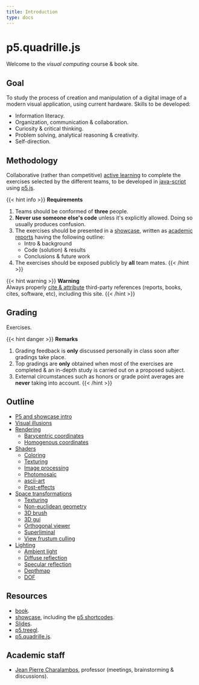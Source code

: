 ```yaml
---
title: Introduction
type: docs
---
```


# p5.quadrille.js

Welcome to the _visual computing_ course & book site.

## Goal

To study the process of creation and manipulation of a digital image of a modern visual application, using current hardware. Skills to be developed:

<!-- 
https://www.indeed.com/career-advice/career-development/student-skills
-->

* Information literacy.
* Organization, communication & collaboration.
* Curiosity & critical thinking.
* Problem solving, analytical reasoning & creativity.
* Self-direction.

## Methodology

Collaborative (rather than competitive) [active learning](https://en.wikipedia.org/wiki/Active_learning) to complete the exercises selected by the different teams, to be developed in [java-script](https://www.javascript.com/) using [p5.js](https://p5js.org/).

{{< hint info >}}
**Requirements**   
1. Teams should be conformed of **three** people.
2. **Never use someone else's code** unless it's explicitly allowed. Doing so usually produces confusion.
3. The exercises should be presented in a [showcase](https://visualcomputing.github.io/showcase/),
written as [academic reports](https://www.wordy.com/writers-workshop/writing-an-academic-report/) having the following outline:
     * Intro & background
     * Code (solution) & results
     * Conclusions & future work
4. The exercises should be exposed publicly by **all** team mates.
{{< /hint >}}

{{< hint warning >}}
**Warning**   
Always properly [cite & attribute](https://opentextbc.ca/selfpublishguide/chapter/citation-vs-attribution/) third-party references (reports, books, cites, software, etc), including this site.
{{< /hint >}}

## Grading

Exercises.

{{< hint danger >}}
**Remarks**   
1. Grading feedback is **only** discussed personally in class soon after gradings take place.
2. Top gradings are **only** obtained when most of the exercises are completed & an in-depth study is carried out on a proposed subject.
3. External circumstances such as honors or grade point averages are **never** taking into account.
{{< /hint >}}

## Outline

* [P5 and showcase intro](/docs/p5_intro)
* [Visual illusions](/docs/visual_illusions)
* [Rendering](/docs/rendering)
  * [Barycentric coordinates](/docs/rendering/barycentric_coordinates)
  * [Homogenous coordinates](/docs/rendering/homogenous_coordinates)
* [Shaders](/docs/shaders)
  * [Coloring](/docs/shaders/coloring)
  * [Texturing](/docs/shaders/texturing)
  * [Image processing](/docs/shaders/image_processing)
  * [Photomosaic](/docs/shaders/photomosaic)
  * [ascii-art](/docs/shaders/asciiart)
  * [Post-effects](/docs/shaders/post_effects)
* [Space transformations](/docs/space_transformations)
  * [Texturing](/docs/space_transformations/texturing)
  * [Non-euclidean geometry](/docs/space_transformations/non-euclidean_geometry)
  * [3D brush](/docs/space_transformations/3D_Brush)
  * [3D gui](/docs/space_transformations/3D_GUI)
  * [Orthogonal viewer](/docs/space_transformations/orthogonal_viewer)
  * [Superliminal](/docs/space_transformations/superliminal)
  * [View frustum culling](/docs/space_transformations/view_frustum_culling)
* [Lighting](/docs/lighting)
  * [Ambient light](/docs/lighting/ambient_light)
  * [Diffuse reflection](/docs/lighting/diffuse_reflection.md)
  * [Specular reflection](/docs/lighting/specular_reflection)
  * [Depthmap](/docs/lighting/depth_map)
  * [DOF](/docs/lighting/dof)
## Resources

* [book](https://visualcomputing.github.io/).
* [showcase](https://github.com/VisualComputing/showcase), including the [p5 shortcodes](https://github.com/VisualComputing/showcase/tree/main/layouts/shortcodes).
* [Slides](https://github.com/orgs/VisualComputing/teams/presentations/repositories).
* [p5.treegl](https://github.com/VisualComputing/p5.treegl).
* [p5.quadrille.js](https://github.com/objetos/p5.quadrille.js).

## Academic staff

* [Jean Pierre Charalambos](mailto:jpcharalambosh@unal.edu.co), professor (meetings, brainstorming & discussions).